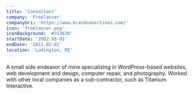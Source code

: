 ```yaml
---
title: 'Consultant'
company: 'Freelancer'
companyUri: 'https://www.brandonmartinez.com/'
icon: 'freelancer.png'
iconBackground: '#31363b'
startDate: '2002-05-01'
endDate: '2011-02-01'
location: 'Ludington, MI'
---
```


A small side endeavor of mine specializing in WordPress-based websites, web
development and design, computer repair, and photography. Worked with other
local companies as a sub-contractor, such as Titanium Interactive.
